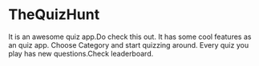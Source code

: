 # TheQuizHunt
It is an awesome quiz app.Do check this out. It has some cool features as an quiz app. Choose Category and start quizzing around. Every quiz you play has new questions.Check leaderboard.
